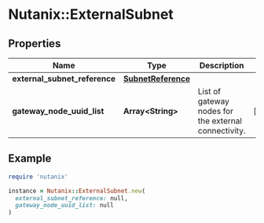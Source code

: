 # Nutanix::ExternalSubnet

## Properties

| Name | Type | Description | Notes |
| ---- | ---- | ----------- | ----- |
| **external_subnet_reference** | [**SubnetReference**](SubnetReference.md) |  |  |
| **gateway_node_uuid_list** | **Array&lt;String&gt;** | List of gateway nodes for the external connectivity. | [optional] |

## Example

```ruby
require 'nutanix'

instance = Nutanix::ExternalSubnet.new(
  external_subnet_reference: null,
  gateway_node_uuid_list: null
)
```

